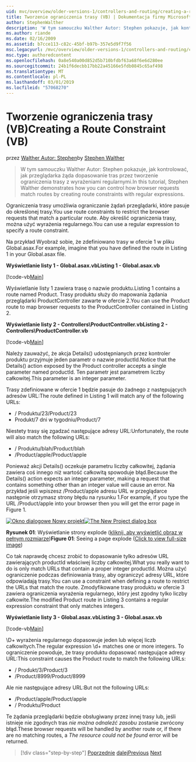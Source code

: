 ```yaml
---
uid: mvc/overview/older-versions-1/controllers-and-routing/creating-a-route-constraint-vb
title: Tworzenie ograniczenia trasy (VB) | Dokumentacja firmy Microsoft
author: StephenWalther
description: 'W tym samouczku Walther Autor: Stephen pokazuje, jak kontrolować, jak przeglądarka żąda dopasowanie tras przez tworzenie ograniczenia trasy z wyrażeniami regularnymi.'
ms.author: riande
ms.date: 02/16/2009
ms.assetid: b7cce113-c82c-45bf-b97b-357e5d9f7f56
msc.legacyurl: /mvc/overview/older-versions-1/controllers-and-routing/creating-a-route-constraint-vb
msc.type: authoredcontent
ms.openlocfilehash: 0a8e540a00d852d5b710bfdbf63a68f6e6d280ee
ms.sourcegitcommit: 24b1f6decbb17bb22a45166e5fdb0845c65af498
ms.translationtype: MT
ms.contentlocale: pl-PL
ms.lasthandoff: 03/01/2019
ms.locfileid: "57068270"
---
```

<a name="creating-a-route-constraint-vb"></a><span data-ttu-id="1a146-103">Tworzenie ograniczenia trasy (VB)</span><span class="sxs-lookup"><span data-stu-id="1a146-103">Creating a Route Constraint (VB)</span></span>
====================
<span data-ttu-id="1a146-104">przez [Walther Autor: Stephen](https://github.com/StephenWalther)</span><span class="sxs-lookup"><span data-stu-id="1a146-104">by [Stephen Walther](https://github.com/StephenWalther)</span></span>

> <span data-ttu-id="1a146-105">W tym samouczku Walther Autor: Stephen pokazuje, jak kontrolować, jak przeglądarka żąda dopasowanie tras przez tworzenie ograniczenia trasy z wyrażeniami regularnymi.</span><span class="sxs-lookup"><span data-stu-id="1a146-105">In this tutorial, Stephen Walther demonstrates how you can control how browser requests match routes by creating route constraints with regular expressions.</span></span>


<span data-ttu-id="1a146-106">Ograniczenia trasy umożliwia ograniczanie żądań przeglądarki, które pasuje do określonej trasy.</span><span class="sxs-lookup"><span data-stu-id="1a146-106">You use route constraints to restrict the browser requests that match a particular route.</span></span> <span data-ttu-id="1a146-107">Aby określić ograniczenia trasy, można użyć wyrażenia regularnego.</span><span class="sxs-lookup"><span data-stu-id="1a146-107">You can use a regular expression to specify a route constraint.</span></span>

<span data-ttu-id="1a146-108">Na przykład Wyobraź sobie, że zdefiniowano trasy w ofercie 1 w pliku Global.asax.</span><span class="sxs-lookup"><span data-stu-id="1a146-108">For example, imagine that you have defined the route in Listing 1 in your Global.asax file.</span></span>

<span data-ttu-id="1a146-109">**Wyświetlanie listy 1 - Global.asax.vb**</span><span class="sxs-lookup"><span data-stu-id="1a146-109">**Listing 1 - Global.asax.vb**</span></span>

[!code-vb[Main](creating-a-route-constraint-vb/samples/sample1.vb)]

<span data-ttu-id="1a146-110">Wyświetlanie listy 1 zawiera trasę o nazwie produktu.</span><span class="sxs-lookup"><span data-stu-id="1a146-110">Listing 1 contains a route named Product.</span></span> <span data-ttu-id="1a146-111">Trasy produktu służy do mapowania żądania przeglądarki ProductController zawarte w ofercie 2.</span><span class="sxs-lookup"><span data-stu-id="1a146-111">You can use the Product route to map browser requests to the ProductController contained in Listing 2.</span></span>

<span data-ttu-id="1a146-112">**Wyświetlanie listy 2 - Controllers\ProductController.vb**</span><span class="sxs-lookup"><span data-stu-id="1a146-112">**Listing 2 - Controllers\ProductController.vb**</span></span>

[!code-vb[Main](creating-a-route-constraint-vb/samples/sample2.vb)]

<span data-ttu-id="1a146-113">Należy zauważyć, że akcja Details() udostępnianych przez kontroler produktu przyjmuje jeden parametr o nazwie productId.</span><span class="sxs-lookup"><span data-stu-id="1a146-113">Notice that the Details() action exposed by the Product controller accepts a single parameter named productId.</span></span> <span data-ttu-id="1a146-114">Ten parametr jest parametrem liczby całkowitej.</span><span class="sxs-lookup"><span data-stu-id="1a146-114">This parameter is an integer parameter.</span></span>

<span data-ttu-id="1a146-115">Trasy zdefiniowane w ofercie 1 będzie pasuje do żadnego z następujących adresów URL:</span><span class="sxs-lookup"><span data-stu-id="1a146-115">The route defined in Listing 1 will match any of the following URLs:</span></span>

- <span data-ttu-id="1a146-116">/ Produktu/23</span><span class="sxs-lookup"><span data-stu-id="1a146-116">/Product/23</span></span>
- <span data-ttu-id="1a146-117">Produkt/7 dni w tygodniu</span><span class="sxs-lookup"><span data-stu-id="1a146-117">/Product/7</span></span>

<span data-ttu-id="1a146-118">Niestety trasy się zgadzać następujące adresy URL:</span><span class="sxs-lookup"><span data-stu-id="1a146-118">Unfortunately, the route will also match the following URLs:</span></span>

- <span data-ttu-id="1a146-119">/ Produktu/blah</span><span class="sxs-lookup"><span data-stu-id="1a146-119">/Product/blah</span></span>
- <span data-ttu-id="1a146-120">/Product/apple</span><span class="sxs-lookup"><span data-stu-id="1a146-120">/Product/apple</span></span>

<span data-ttu-id="1a146-121">Ponieważ akcji Details() oczekuje parametru liczby całkowitej, żądania zawiera coś innego niż wartość całkowitą spowoduje błąd.</span><span class="sxs-lookup"><span data-stu-id="1a146-121">Because the Details() action expects an integer parameter, making a request that contains something other than an integer value will cause an error.</span></span> <span data-ttu-id="1a146-122">Na przykład jeśli wpiszesz /Product/apple adresu URL w przeglądarce następnie otrzymasz strony błędu na rysunku 1.</span><span class="sxs-lookup"><span data-stu-id="1a146-122">For example, if you type the URL /Product/apple into your browser then you will get the error page in Figure 1.</span></span>


<span data-ttu-id="1a146-123">[![Okno dialogowe Nowy projekt](creating-a-route-constraint-vb/_static/image1.jpg)](creating-a-route-constraint-vb/_static/image1.png)</span><span class="sxs-lookup"><span data-stu-id="1a146-123">[![The New Project dialog box](creating-a-route-constraint-vb/_static/image1.jpg)](creating-a-route-constraint-vb/_static/image1.png)</span></span>

<span data-ttu-id="1a146-124">**Rysunek 01**: Wyświetlanie strony explode ([kliknij, aby wyświetlić obraz w pełnym rozmiarze](creating-a-route-constraint-vb/_static/image2.png))</span><span class="sxs-lookup"><span data-stu-id="1a146-124">**Figure 01**: Seeing a page explode ([Click to view full-size image](creating-a-route-constraint-vb/_static/image2.png))</span></span>


<span data-ttu-id="1a146-125">Co tak naprawdę chcesz zrobić to dopasowanie tylko adresów URL zawierających productId właściwej liczby całkowitej.</span><span class="sxs-lookup"><span data-stu-id="1a146-125">What you really want to do is only match URLs that contain a proper integer productId.</span></span> <span data-ttu-id="1a146-126">Można użyć ograniczenie podczas definiowania trasy, aby ograniczyć adresy URL, które odpowiadają trasy.</span><span class="sxs-lookup"><span data-stu-id="1a146-126">You can use a constraint when defining a route to restrict the URLs that match the route.</span></span> <span data-ttu-id="1a146-127">Zmodyfikowane trasy produktu w ofercie 3 zawiera ograniczenia wyrażenia regularnego, który jest zgodny tylko liczby całkowite.</span><span class="sxs-lookup"><span data-stu-id="1a146-127">The modified Product route in Listing 3 contains a regular expression constraint that only matches integers.</span></span>

<span data-ttu-id="1a146-128">**Wyświetlanie listy 3 - Global.asax.vb**</span><span class="sxs-lookup"><span data-stu-id="1a146-128">**Listing 3 - Global.asax.vb**</span></span>

[!code-vb[Main](creating-a-route-constraint-vb/samples/sample3.vb)]

<span data-ttu-id="1a146-129">\D+ wyrażenia regularnego dopasowuje jeden lub więcej liczb całkowitych.</span><span class="sxs-lookup"><span data-stu-id="1a146-129">The regular expression \d+ matches one or more integers.</span></span> <span data-ttu-id="1a146-130">To ograniczenie powoduje, że trasy produktu dopasować następujące adresy URL:</span><span class="sxs-lookup"><span data-stu-id="1a146-130">This constraint causes the Product route to match the following URLs:</span></span>

- <span data-ttu-id="1a146-131">/ Produkt/3</span><span class="sxs-lookup"><span data-stu-id="1a146-131">/Product/3</span></span>
- <span data-ttu-id="1a146-132">/Product/8999</span><span class="sxs-lookup"><span data-stu-id="1a146-132">/Product/8999</span></span>

<span data-ttu-id="1a146-133">Ale nie następujące adresy URL:</span><span class="sxs-lookup"><span data-stu-id="1a146-133">But not the following URLs:</span></span>

- <span data-ttu-id="1a146-134">/Product/apple</span><span class="sxs-lookup"><span data-stu-id="1a146-134">/Product/apple</span></span>
- <span data-ttu-id="1a146-135">/ Produktu</span><span class="sxs-lookup"><span data-stu-id="1a146-135">/Product</span></span>

<span data-ttu-id="1a146-136">Te żądania przeglądarki będzie obsługiwany przez innej trasy lub, jeśli istnieje nie zgodnych tras *nie można odnaleźć zasobu* zostanie zwrócony błąd.</span><span class="sxs-lookup"><span data-stu-id="1a146-136">These browser requests will be handled by another route or, if there are no matching routes, a *The resource could not be found* error will be returned.</span></span>

> [!div class="step-by-step"]
> <span data-ttu-id="1a146-137">[Poprzednie](creating-custom-routes-vb.md)
> [dalej](creating-a-custom-route-constraint-vb.md)</span><span class="sxs-lookup"><span data-stu-id="1a146-137">[Previous](creating-custom-routes-vb.md)
[Next](creating-a-custom-route-constraint-vb.md)</span></span>

